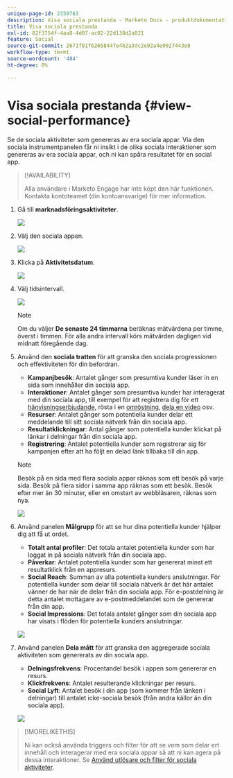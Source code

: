 ```yaml
---
unique-page-id: 2359763
description: Visa sociala prestanda - Marketo Docs - produktdokumentation
title: Visa sociala prestanda
exl-id: 82f3754f-4aa8-4d07-ac02-22d138d2a021
feature: Social
source-git-commit: 2671f81f62658447e4b2a3dc2e02a4e0927443e8
workflow-type: tm+mt
source-wordcount: '484'
ht-degree: 0%

---
```


# Visa sociala prestanda {#view-social-performance}

Se de sociala aktiviteter som genereras av era sociala appar. Via den sociala instrumentpanelen får ni insikt i de olika sociala interaktioner som genereras av era sociala appar, och ni kan spåra resultatet för en social app.

>[!AVAILABILITY]
>
>Alla användare i Marketo Engage har inte köpt den här funktionen. Kontakta kontoteamet (din kontoansvarige) för mer information.

1. Gå till **marknadsföringsaktiviteter**.

   ![](assets/login-marketing-activities.png)

1. Välj den sociala appen.

   ![](assets/image2014-9-23-17-3a10-3a13.png)

1. Klicka på **Aktivitetsdatum**.

   ![](assets/image2014-9-23-17-3a10-3a22.png)

1. Välj tidsintervall.

   ![](assets/image2014-9-23-17-3a10-3a35.png)

   >[!NOTE]
   >
   >Om du väljer **De senaste 24 timmarna** beräknas mätvärdena per timme, överst i timmen. För alla andra intervall körs mätvärden dagligen vid midnatt föregående dag.

1. Använd den **sociala tratten** för att granska den sociala progressionen och effektiviteten för din befordran.

   * **Kampanjbesök**: Antalet gånger som presumtiva kunder läser in en sida som innehåller din sociala app.
   * **Interaktioner**: Antalet gånger som presumtiva kunder har interagerat med din sociala app, till exempel för att registrera dig för ett [hänvisningserbjudande](/help/marketo/product-docs/demand-generation/social/referral-offers/create-a-referral-offer.md), rösta i en [omröstning](/help/marketo/product-docs/demand-generation/social/creating-a-poll/create-a-poll.md), [dela en video](/help/marketo/product-docs/demand-generation/landing-pages/free-form-landing-pages/add-a-video-to-a-free-form-landing-page.md) osv.
   * **Resurser**: Antalet gånger som potentiella kunder delar ett meddelande till sitt sociala nätverk från din sociala app.
   * **Resultatklickningar**: Antal gånger som potentiella kunder klickat på länkar i delningar från din sociala app.
   * **Registrering**: Antalet potentiella kunder som registrerar sig för kampanjen efter att ha följt en delad länk tillbaka till din app.

   >[!NOTE]
   >
   >Besök på en sida med flera sociala appar räknas som ett besök på varje sida. Besök på flera sidor i samma app räknas som ett besök. Besök efter mer än 30 minuter, eller en omstart av webbläsaren, räknas som nya.

   ![](assets/image2014-9-23-17-3a11-3a16.png)

1. Använd panelen **Målgrupp** för att se hur dina potentiella kunder hjälper dig att få ut ordet.

   * **Totalt antal profiler**: Det totala antalet potentiella kunder som har loggat in på sociala nätverk från din sociala app.
   * **Påverkar**: Antalet potentiella kunder som har genererat minst ett resultatklick från en appresurs.
   * **Social Reach**: Summan av alla potentiella kunders anslutningar. För potentiella kunder som delar till sociala nätverk är det här antalet vänner de har när de delar från din sociala app. För e-postdelning är detta antalet mottagare av e-postmeddelandet som de genererar från din app.
   * **Social Impressions**: Det totala antalet gånger som din sociala app har visats i flöden för potentiella kunders anslutningar.

   ![](assets/image2014-9-23-17-3a11-3a26.png)

1. Använd panelen **Dela mått** för att granska den aggregerade sociala aktiviteten som genererats av din sociala app.

   * **Delningsfrekvens**: Procentandel besök i appen som genererar en resurs.
   * **Klickfrekvens**: Antalet resulterande klickningar per resurs.
   * **Social Lyft**: Antalet besök i din app (som kommer från länken i delningar) till antalet icke-sociala besök (från andra källor än din sociala app).

   ![](assets/image2014-9-23-17-3a11-3a35.png)

>[!MORELIKETHIS]
>
>Ni kan också använda triggers och filter för att se vem som delar ert innehåll och interagerar med era sociala appar så att ni kan agera på dessa interaktioner. Se [Använd utlösare och filter för sociala aktiviteter](/help/marketo/product-docs/demand-generation/social/social-functions/triggers-and-filters-for-social-activities.md).
